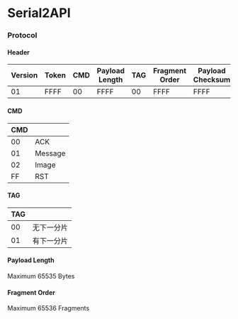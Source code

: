 Serial2API
====================

### Protocol

#### Header

| Version | Token | CMD | Payload Length | TAG | Fragment Order | Payload Checksum | Payload |
| ---- | ---- | ---- | ---- | ---- | ---- | ---- | ---- |
| 01 | FFFF | 00 | FFFF | 00 | FFFF | FFFF | 123456789ABCDEF

#### CMD

| CMD |  | 
| ---- | ---- | 
| 00 | ACK | 
| 01 | Message | 
| 02 | Image | 
| FF | RST | 

#### TAG

| TAG |  | 
| ---- | ---- | 
| 00 | 无下一分片 | 
| 01 | 有下一分片 |

#### Payload Length

Maximum 65535 Bytes

#### Fragment Order

Maximum 65536 Fragments